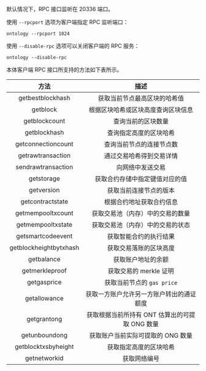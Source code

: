 
默认情况下，RPC 接口监听在 20336 端口。

使用 `--rpcport` 选项为客户端指定 RPC 监听端口：

```shell
ontology --rpcport 1024
```

使用 `--disable-rpc` 选项可以关闭客户端的 RPC 服务：

```shell
ontology --disable-rpc
```

本体客户端 RPC 接口所支持的方法如下表所示。

|          方法          |                      描述                      |
| :--------------------: | :--------------------------------------------: |
|    getbestblockhash    |          获取当前节点最高区块的哈希值          |
|        getblock        |       根据区块哈希或区块高度查询区块信息       |
|     getblockcount      |               查询当前的区块数量               |
|      getblockhash      |             查询指定高度的区块哈希             |
|   getconnectioncount   |            查询当前节点的连接节点数            |
|   getrawtransaction    |            通过交易哈希得到交易详情            |
|   sendrawtransaction   |                向网络中发送交易                |
|       getstorage       |         获取合约存储中指定键值对应的值         |
|       getversion       |             获取当前连接节点的版本             |
|    getcontractstate    |            根据合约地址获取合约信息            |
|   getmempooltxcount    |        获取交易池（内存）中的交易的数量        |
|   getmempooltxstate    |        获取交易池（内存）中的交易的状态        |
|   getsmartcodeevent    |             获取智能合约的执行结果             |
| getblockheightbytxhash |             获取交易落账的区块高度             |
|       getbalance       |               获取账户地址的余额               |
|     getmerkleproof     |             获取交易的 merkle 证明             |
|      getgasprice       |           获取当前节点的 `gas price`           |
|      getallowance      |    获取一方账户允许另一方账户转出的通证额度    |
|      getgrantong       | 获取根据当前所持有 ONT 估算出的可提取 ONG 数量 |
|     getunboundong      |       获取账户当前实际可提取的 ONG 数量        |
|  getblocktxsbyheight   |             获取指定高度的区块哈希             |
|      getnetworkid      |                  获取网络编号                  |
